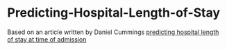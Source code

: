 # Predicting-Hospital-Length-of-Stay
Based on an article written by Daniel Cummings [predicting hospital length of stay at time of admission](https://towardsdatascience.com/predicting-hospital-length-of-stay-at-time-of-admission-55dfdfe69598)
